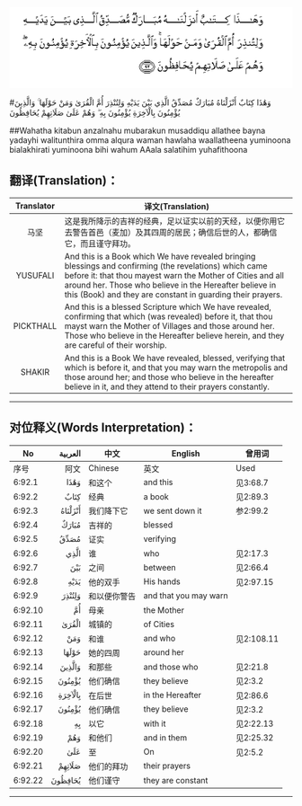 ![006:092](images/006_092.gif)

#وَهَٰذَا كِتَابٌ أَنْزَلْنَاهُ مُبَارَكٌ مُصَدِّقُ الَّذِي بَيْنَ يَدَيْهِ وَلِتُنْذِرَ أُمَّ الْقُرَىٰ وَمَنْ حَوْلَهَا ۚ وَالَّذِينَ يُؤْمِنُونَ بِالْآخِرَةِ يُؤْمِنُونَ بِهِ ۖ وَهُمْ عَلَىٰ صَلَاتِهِمْ يُحَافِظُونَ 

##Wahatha kitabun anzalnahu mubarakun musaddiqu allathee bayna yadayhi walitunthira omma alqura waman hawlaha waallatheena yuminoona bialakhirati yuminoona bihi wahum AAala salatihim yuhafithoona 

## 翻译(Translation)：

| Translator | 译文(Translation)                                            |
| :--------: | ------------------------------------------------------------ |
|    马坚    | 这是我所降示的吉祥的经典，足以证实以前的天经，以便你用它去警告首邑（麦加）及其四周的居民；确信后世的人，都确信它，而且谨守拜功。 |
|  YUSUFALI  | And this is a Book which We have revealed bringing blessings and confirming (the revelations) which came before it: that thou mayest warn the Mother of Cities and all around her. Those who believe in the Hereafter believe in this (Book) and they are constant in guarding their prayers. |
| PICKTHALL  | And this is a blessed Scripture which We have revealed, confirming that which (was revealed) before it, that thou mayst warn the Mother of Villages and those around her. Those who believe in the Hereafter believe herein, and they are careful of their worship. |
|   SHAKIR   | And this is a Book We have revealed, blessed, verifying that which is before it, and that you may warn the metropolis and those around her; and those who believe in the hereafter believe in it, and they attend to their prayers constantly. |

---

## 对位释义(Words Interpretation)：

| No   | العربية | 中文    | English | 曾用词 |
| ---- | ------: | ------- | ------- | ------ |
| 序号 |    阿文 | Chinese | 英文    | Used   |
| 6:92.1  | وَهَٰذَا    | 和这个       | and this              | 见3:68.7   |
| 6:92.2  | كِتَابٌ    | 经典         | a book                | 见2:89.3   |
| 6:92.3  | أَنْزَلْنَاهُ | 我们降下它   | we sent down it       | 参2:99.2   |
| 6:92.4  | مُبَارَكٌ   | 吉祥的       | blessed               |            |
| 6:92.5  | مُصَدِّقُ    | 证实         | verifying             |            |
| 6:92.6  | الَّذِي    | 谁           | who                   | 见2:17.3   |
| 6:92.7  | بَيْنَ     | 之间         | between               | 见2:66.4   |
| 6:92.8  | يَدَيْهِ    | 他的双手     | His hands             | 见2:97.15  |
| 6:92.9  | وَلِتُنْذِرَ  | 和以便你警告 | and that you may warn |            |
| 6:92.10 | أُمَّ      | 母亲         | the Mother            |            |
| 6:92.11 | الْقُرَىٰ   | 城镇的       | of Cities             |            |
| 6:92.12 | وَمَنْ     | 和谁         | and who               | 见2:108.11 |
| 6:92.13 | حَوْلَهَا   | 她的四周     | around her            |            |
| 6:92.14 | وَالَّذِينَ  | 和那些       | and those who         | 见2:21.8   |
| 6:92.15 | يُؤْمِنُونَ  | 他们确信     | they believe          | 见2:3.2    |
| 6:92.16 | بِالْآخِرَةِ | 在后世       | in the Hereafter      | 见2:86.6   |
| 6:92.17 | يُؤْمِنُونَ  | 他们确信     | they believe          | 见2:3.2    |
| 6:92.18 | بِهِ      | 以它         | with it               | 见2:22.13  |
| 6:92.19 | وَهُمْ     | 和他们       | and in them           | 见2:25.32  |
| 6:92.20 | عَلَىٰ     | 至           | On                    | 见2:5.2    |
| 6:92.21 | صَلَاتِهِمْ  | 他们的拜功   | their prayers         |            |
| 6:92.22 | يُحَافِظُونَ | 他们谨守     | they are constant     |            |

---
